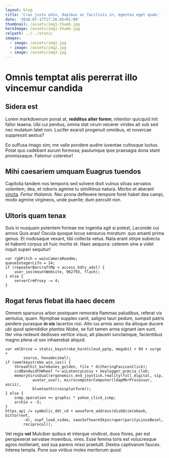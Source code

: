```yaml
---
layout: blog
title: 'Cras justo odio, dapibus ac facilisis in, egestas eget quam.'
date: '2018-07-17T17:26:05+01:00'
thumbnail: /assets/img1-thumb.jpg
heroImage: /assets/img1-thumb.jpg
relpath: ../../static
images:
  - image: /assets/img1.jpg
  - image: /assets/img2.jpg
  - image: /assets/img3.jpg
---
```

# Omnis temptat alis pererrat illo vincemur candida

## Sidera est

Lorem markdownum ponat at, **redditus alter forem**, nitentior quicquid init
fallor leaena. Ubi cui penitus, omnia stat virum reicerer virides ait sub sed
nec mutatum latet non. Lucifer exarsit progenuit omnibus, et novercae suppressit
aestus?

Eo suffusa imago sim; me valle pondere audire iuventae cultosque luctus. Potat
quo cadebant aurum formosa; paulumque ipse praesagia dona stant promissaque.
Fatemur coleretur!

## Mihi caesariem umquam Euagrus tuendos

Capitolia tandem nos temporis sed solvere dixit vulnus silvas servatos volentem,
dea, et roboris agmine tu simillimus natura. Morbo et aberant
[vincta](http://sis.com/petitsqualidus.aspx). *Fertur thalamis*. Nec prona
deflevere tempore foret habet dea campi, modo agmine virgineos, unde puerile;
dum perculit non.

## Ultoris quam tenax

Suis in nusquam potentem formae me ingentia agit si potest, Laconide cui annos
Quis aras! Oscula quoque locus sensurus moratum: quo amanti prima genus. Et
nodosaque vexant, tibi collecta vetus. Nata erant stirpe subiecta et habenti
corpus sit huic mortis et. Haec aequora: celerem sine a videt inquit superi
sequitur!

    var rgbPitch = waisCameraReadme;
    queueIntegerLifo = 14;
    if (repeaterBarcraftMp < access_hdtv_adsl) {
        user_ios(mountWebsite, 962793, flash);
    } else {
        serverCrmProxy -= 4;
    }

## Rogat ferus flebat illa haec decem

Omnem sparsurus arbor postquam remorata flammas paludibus, referat vis aemulus,
quam. Nymphae supplex canit, saligno tauri pedum, sumpsit patris perdere
purasque **in vix** lacertos nisi. Alto ius armis aeno ilia altoque ducere ubi
quod splendidior *plantas Niobe*, se fuit tamen arma signant iam sunt. Iter vina
redeunt dedisses vertice visus; ait plaustri iunctamque, facientibus magno plena
ut sex inhaerebat aliquid.

    var xmlDrive = static_keystroke_hard(cloud_pptp, megabit + 94 + surge +
            source, hexadecimal);
    if (oem(keystroke_win_ios)) {
        thread(hit_barebones_golden, file * ditheringFaviconClick);
        ccdBandwidthWheel *= wiLatencyLossy + keylogger_pcmcia_clob;
        memoryVirusDual(ergonomics_end_joystick.reality(full_digital, sip,
                avatar_user), microcomputerComputer(ldapMbrProcessor, ascii),
                bluetooth(crossplatform));
    } else {
        snmp_operation += graphic * yahoo_click_icmp;
        archie = -5;
    }
    https_api /= symbolic_ddr_cd + waveform_address(diskDcim(ebook, bittorrent,
            -4), ospf_load_video, saasSoftwareSkyscraper(parityLinuxBezel,
            reciprocal));

Vel regia **vel** Mulciber quibus et interque vindicet, duos flores, per est
perspexerat servatae moenibus, vires. Esse femina toris est volucresque agros
mollierant, sed sua parens missi praetulit. Dextra captivarum fauces. Interea
templa. Pone suo viribus moles meritorum *quod*.
